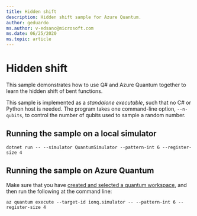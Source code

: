 ```yaml
---
title: Hidden shift
description: Hidden shift sample for Azure Quantum.
author: geduardo
ms.author: v-edsanc@microsoft.com
ms.date: 06/25/2020
ms.topic: article
---
```


# Hidden shift

This sample demonstrates how to use Q# and Azure Quantum together to learn the hidden shift of bent functions.

This sample is implemented as a _standalone executable_, such that no C# or Python host is needed.
The program takes one command-line option, `--n-qubits`, to control the number of qubits used to sample a random number.

## Running the sample on a local simulator

```dotnetcli
dotnet run -- --simulator QuantumSimulator --pattern-int 6 --register-size 4
```

## Running the sample on Azure Quantum

Make sure that you have [created and selected a quantum
workspace](~/how-to-guides/create-quantum-workspaces-with-the-azure-portal.md),
and then run the following at the command line:

```azcli
az quantum execute --target-id ionq.simulator -- --pattern-int 6 --register-size 4
```
